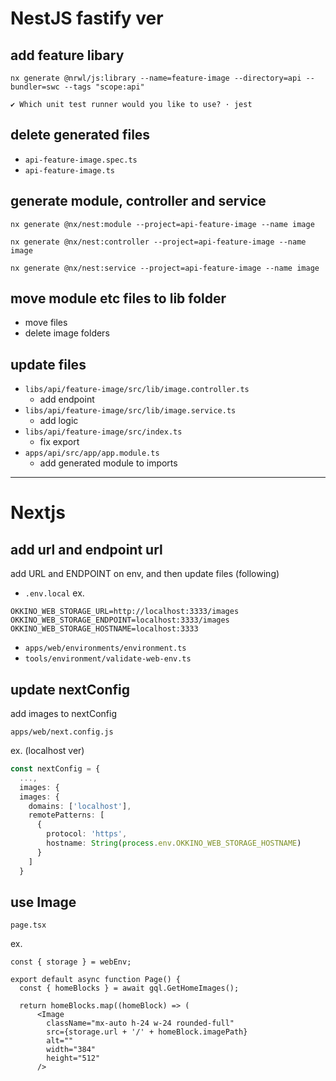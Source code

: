 # NestJS fastify ver

## add feature libary

```shell
nx generate @nrwl/js:library --name=feature-image --directory=api --bundler=swc --tags "scope:api"

✔ Which unit test runner would you like to use? · jest
```

## delete generated files

* `api-feature-image.spec.ts`
* `api-feature-image.ts`

## generate module, controller and service

```shell
nx generate @nx/nest:module --project=api-feature-image --name image

nx generate @nx/nest:controller --project=api-feature-image --name image

nx generate @nx/nest:service --project=api-feature-image --name image
```

## move module etc files to lib folder

* move files
* delete image folders

## update files

* `libs/api/feature-image/src/lib/image.controller.ts`
    - add endpoint
* `libs/api/feature-image/src/lib/image.service.ts`
    - add logic
* `libs/api/feature-image/src/index.ts`
    - fix export
* `apps/api/src/app/app.module.ts`
    - add generated module to imports

_________________________________________________

# Nextjs

## add url and endpoint url

add URL and ENDPOINT on env, and then update files (following)

* `.env.local`
ex.  

```text
OKKINO_WEB_STORAGE_URL=http://localhost:3333/images
OKKINO_WEB_STORAGE_ENDPOINT=localhost:3333/images
OKKINO_WEB_STORAGE_HOSTNAME=localhost:3333
```

* `apps/web/environments/environment.ts`
* `tools/environment/validate-web-env.ts`

## update nextConfig

add images to nextConfig       

 `apps/web/next.config.js`

ex. (localhost ver)  

```ts
const nextConfig = {
  ...,
  images: {
  images: {
    domains: ['localhost'],
    remotePatterns: [
      {
        protocol: 'https',
        hostname: String(process.env.OKKINO_WEB_STORAGE_HOSTNAME)
      }
    ]
  }
```

## use Image

 `page.tsx`

ex.  

```tsx
const { storage } = webEnv;

export default async function Page() {
  const { homeBlocks } = await gql.GetHomeImages();

  return homeBlocks.map((homeBlock) => (
      <Image
        className="mx-auto h-24 w-24 rounded-full"
        src={storage.url + '/' + homeBlock.imagePath}
        alt=""
        width="384"
        height="512"
      />
```
